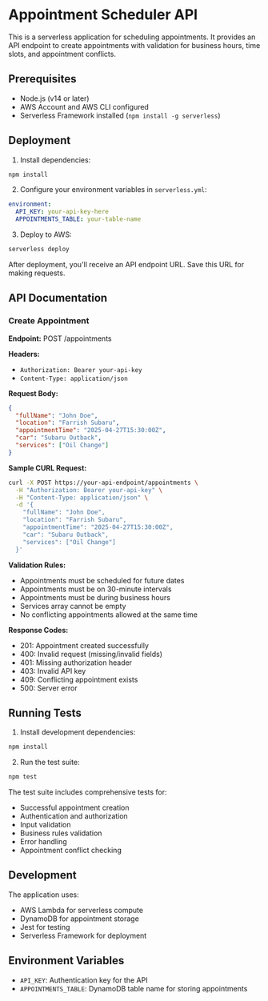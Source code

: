 # Appointment Scheduler API

This is a serverless application for scheduling appointments. It provides an API endpoint to create appointments with validation for business hours, time slots, and appointment conflicts.

## Prerequisites

- Node.js (v14 or later)
- AWS Account and AWS CLI configured
- Serverless Framework installed (`npm install -g serverless`)

## Deployment

1. Install dependencies:
```bash
npm install
```

2. Configure your environment variables in `serverless.yml`:
```yaml
environment:
  API_KEY: your-api-key-here
  APPOINTMENTS_TABLE: your-table-name
```

3. Deploy to AWS:
```bash
serverless deploy
```

After deployment, you'll receive an API endpoint URL. Save this URL for making requests.

## API Documentation

### Create Appointment

**Endpoint:** POST /appointments

**Headers:**
- `Authorization: Bearer your-api-key`
- `Content-Type: application/json`

**Request Body:**
```json
{
  "fullName": "John Doe",
  "location": "Farrish Subaru",
  "appointmentTime": "2025-04-27T15:30:00Z",
  "car": "Subaru Outback",
  "services": ["Oil Change"]
}
```

**Sample CURL Request:**
```bash
curl -X POST https://your-api-endpoint/appointments \
  -H "Authorization: Bearer your-api-key" \
  -H "Content-Type: application/json" \
  -d '{
    "fullName": "John Doe",
    "location": "Farrish Subaru",
    "appointmentTime": "2025-04-27T15:30:00Z",
    "car": "Subaru Outback",
    "services": ["Oil Change"]
  }'
```

**Validation Rules:**
- Appointments must be scheduled for future dates
- Appointments must be on 30-minute intervals
- Appointments must be during business hours
- Services array cannot be empty
- No conflicting appointments allowed at the same time

**Response Codes:**
- 201: Appointment created successfully
- 400: Invalid request (missing/invalid fields)
- 401: Missing authorization header
- 403: Invalid API key
- 409: Conflicting appointment exists
- 500: Server error

## Running Tests

1. Install development dependencies:
```bash
npm install
```

2. Run the test suite:
```bash
npm test
```

The test suite includes comprehensive tests for:
- Successful appointment creation
- Authentication and authorization
- Input validation
- Business rules validation
- Error handling
- Appointment conflict checking

## Development

The application uses:
- AWS Lambda for serverless compute
- DynamoDB for appointment storage
- Jest for testing
- Serverless Framework for deployment

## Environment Variables

- `API_KEY`: Authentication key for the API
- `APPOINTMENTS_TABLE`: DynamoDB table name for storing appointments 